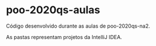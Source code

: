 # poo-2020qs-aulas
Código desenvolvido durante as aulas de poo-2020qs-na2.

As pastas representam projetos da IntelliJ IDEA.
